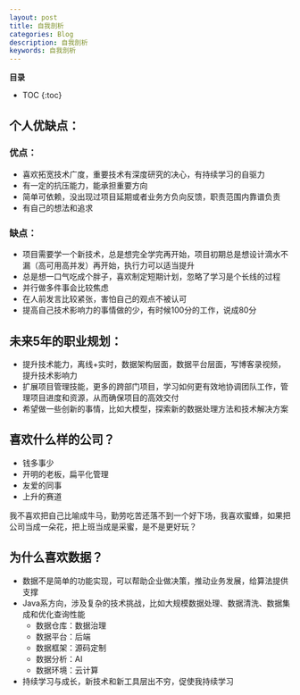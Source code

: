 ```yaml
---
layout: post
title: 自我剖析
categories: Blog
description: 自我剖析
keywords: 自我剖析
---
```


**目录**

* TOC
  {:toc}

## 个人优缺点：
### 优点：
- 喜欢拓宽技术广度，重要技术有深度研究的决心，有持续学习的自驱力
- 有一定的抗压能力，能承担重要方向
- 简单可依赖，没出现过项目延期或者业务方负向反馈，职责范围内靠谱负责
- 有自己的想法和追求


### 缺点：
- 项目需要学一个新技术，总是想完全学完再开始，项目初期总是想设计滴水不漏（高可用高并发）再开始，执行力可以适当提升
- 总是想一口气吃成个胖子，喜欢制定短期计划，忽略了学习是个长线的过程
- 并行做多件事会比较焦虑
- 在人前发言比较紧张，害怕自己的观点不被认可
- 提高自己技术影响力的事情做的少，有时候100分的工作，说成80分


## 未来5年的职业规划：
- 提升技术能力，离线+实时，数据架构层面，数据平台层面，写博客录视频，提升技术影响力
- 扩展项目管理技能，更多的跨部门项目，学习如何更有效地协调团队工作，管理项目进度和资源，从而确保项目的高效交付
- 希望做一些创新的事情，比如大模型，探索新的数据处理方法和技术解决方案


## 喜欢什么样的公司？
- 钱多事少
- 开明的老板，扁平化管理
- 友爱的同事
- 上升的赛道

我不喜欢把自己比喻成牛马，勤劳吃苦还落不到一个好下场，我喜欢蜜蜂，如果把公司当成一朵花，把上班当成是采蜜，是不是更好玩？


## 为什么喜欢数据？
- 数据不是简单的功能实现，可以帮助企业做决策，推动业务发展，给算法提供支撑
- Java系方向，涉及复杂的技术挑战，比如大规模数据处理、数据清洗、数据集成和优化查询性能
  - 数据仓库：数据治理
  - 数据平台：后端
  - 数据框架：源码定制
  - 数据分析：AI
  - 数据环境：云计算
- 持续学习与成长，新技术和新工具层出不穷，促使我持续学习